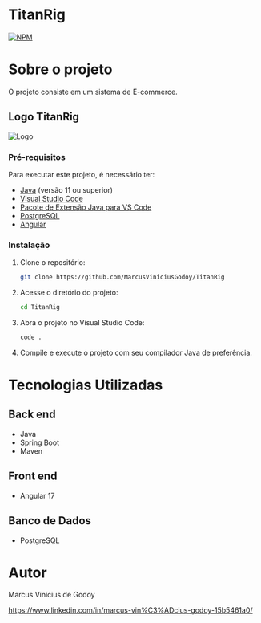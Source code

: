 # TitanRig
[![NPM](https://img.shields.io/npm/l/react)](https://github.com/MarcusViniciusGodoy/TitanRig/blob/main/LICENSE)

# Sobre o projeto

O projeto consiste em um sistema de E-commerce.


## Logo TitanRig
![Logo](https://github.com/MarcusViniciusGodoy/assets/blob/main/Principal.png)


### Pré-requisitos
 Para executar este projeto, é necessário ter:
 - [Java](https://www.oracle.com/java/technologies/javase-jdk11-downloads.html) (versão 11 ou superior)
 - [Visual Studio Code](https://code.visualstudio.com/)
 - [Pacote de Extensão Java para VS Code](https://marketplace.visualstudio.com/items?itemName=vscjava.vscode-java-pack)
 - [PostgreSQL](https://www.postgresql.org/download/)
 - [Angular](https://angular.dev/installation)

### Instalação
 
 1. Clone o repositório:
    ```bash
    git clone https://github.com/MarcusViniciusGodoy/TitanRig
    ```
 
 2. Acesse o diretório do projeto:
    ```bash
    cd TitanRig
    ```
 
 3. Abra o projeto no Visual Studio Code:
    ```bash
    code .
    ```
 
 4. Compile e execute o projeto com seu compilador Java de preferência.
 

# Tecnologias Utilizadas
## Back end
- Java
- Spring Boot
- Maven

## Front end
- Angular 17

## Banco de Dados
- PostgreSQL

# Autor
Marcus Vinícius de Godoy 

https://www.linkedin.com/in/marcus-vin%C3%ADcius-godoy-15b5461a0/

